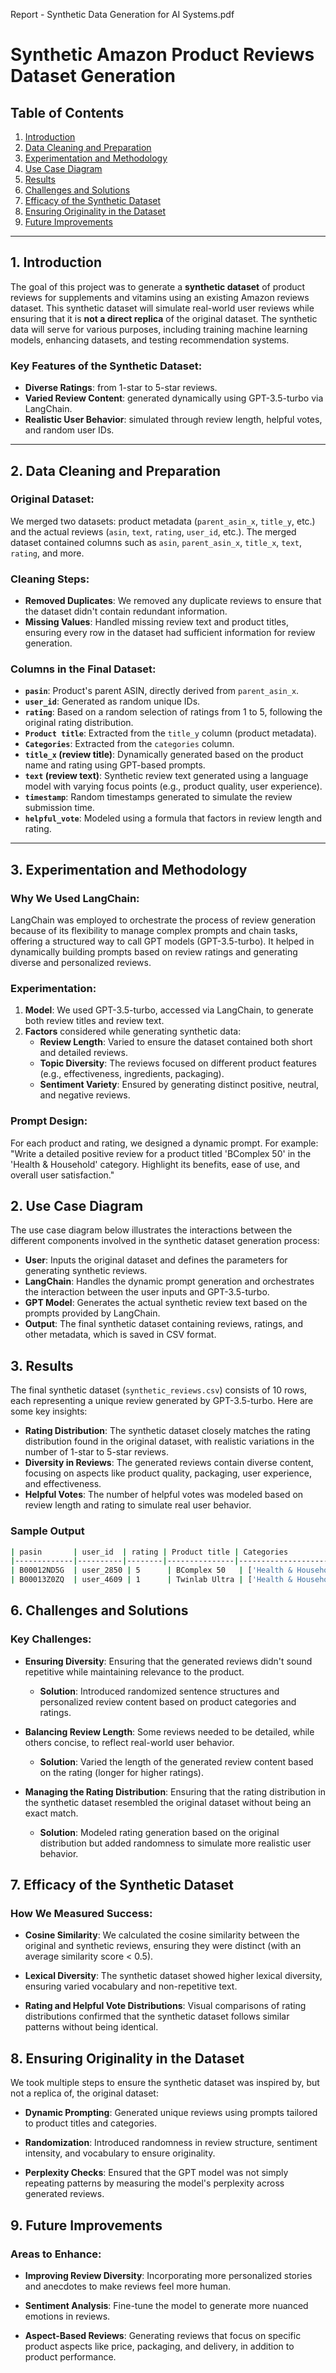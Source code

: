 Report - Synthetic Data Generation for AI Systems.pdf

# Synthetic Amazon Product Reviews Dataset Generation

## Table of Contents
1. [Introduction](#introduction)
2. [Data Cleaning and Preparation](#data-cleaning-and-preparation)
3. [Experimentation and Methodology](#experimentation-and-methodology)
4. [Use Case Diagram](#use-case-diagram)
5. [Results](#results)
6. [Challenges and Solutions](#challenges-and-solutions)
7. [Efficacy of the Synthetic Dataset](#efficacy-of-the-synthetic-dataset)
8. [Ensuring Originality in the Dataset](#ensuring-originality-in-the-dataset)
9. [Future Improvements](#future-improvements)

---

## 1. Introduction
The goal of this project was to generate a **synthetic dataset** of product reviews for supplements and vitamins using an existing Amazon reviews dataset. This synthetic dataset will simulate real-world user reviews while ensuring that it is **not a direct replica** of the original dataset. The synthetic data will serve for various purposes, including training machine learning models, enhancing datasets, and testing recommendation systems.

### Key Features of the Synthetic Dataset:
- **Diverse Ratings**: from 1-star to 5-star reviews.
- **Varied Review Content**: generated dynamically using GPT-3.5-turbo via LangChain.
- **Realistic User Behavior**: simulated through review length, helpful votes, and random user IDs.

---

## 2. Data Cleaning and Preparation

### **Original Dataset**:
We merged two datasets: product metadata (`parent_asin_x`, `title_y`, etc.) and the actual reviews (`asin`, `text`, `rating`, `user_id`, etc.). The merged dataset contained columns such as `asin`, `parent_asin_x`, `title_x`, `text`, `rating`, and more.

### **Cleaning Steps**:
- **Removed Duplicates**: We removed any duplicate reviews to ensure that the dataset didn't contain redundant information.
- **Missing Values**: Handled missing review text and product titles, ensuring every row in the dataset had sufficient information for review generation.

### **Columns in the Final Dataset**:
- **`pasin`**: Product's parent ASIN, directly derived from `parent_asin_x`.
- **`user_id`**: Generated as random unique IDs.
- **`rating`**: Based on a random selection of ratings from 1 to 5, following the original rating distribution.
- **`Product title`**: Extracted from the `title_y` column (product metadata).
- **`Categories`**: Extracted from the `categories` column.
- **`title_x` (review title)**: Dynamically generated based on the product name and rating using GPT-based prompts.
- **`text` (review text)**: Synthetic review text generated using a language model with varying focus points (e.g., product quality, user experience).
- **`timestamp`**: Random timestamps generated to simulate the review submission time.
- **`helpful_vote`**: Modeled using a formula that factors in review length and rating.

---

## 3. Experimentation and Methodology

### Why We Used LangChain:
LangChain was employed to orchestrate the process of review generation because of its flexibility to manage complex prompts and chain tasks, offering a structured way to call GPT models (GPT-3.5-turbo). It helped in dynamically building prompts based on review ratings and generating diverse and personalized reviews.

### Experimentation:
1. **Model**: We used GPT-3.5-turbo, accessed via LangChain, to generate both review titles and review text.
2. **Factors** considered while generating synthetic data:
   - **Review Length**: Varied to ensure the dataset contained both short and detailed reviews.
   - **Topic Diversity**: The reviews focused on different product features (e.g., effectiveness, ingredients, packaging).
   - **Sentiment Variety**: Ensured by generating distinct positive, neutral, and negative reviews.

### Prompt Design:
For each product and rating, we designed a dynamic prompt. For example:
"Write a detailed positive review for a product titled 'BComplex 50' in the 'Health & Household' category. Highlight its benefits, ease of use, and overall user satisfaction."

## 2. Use Case Diagram

The use case diagram below illustrates the interactions between the different components involved in the synthetic dataset generation process:

- **User**: Inputs the original dataset and defines the parameters for generating synthetic reviews.
- **LangChain**: Handles the dynamic prompt generation and orchestrates the interaction between the user inputs and GPT-3.5-turbo.
- **GPT Model**: Generates the actual synthetic review text based on the prompts provided by LangChain.
- **Output**: The final synthetic dataset containing reviews, ratings, and other metadata, which is saved in CSV format.

## 3. Results

The final synthetic dataset (`synthetic_reviews.csv`) consists of 10 rows, each representing a unique review generated by GPT-3.5-turbo. Here are some key insights:

- **Rating Distribution**: The synthetic dataset closely matches the rating distribution found in the original dataset, with realistic variations in the number of 1-star to 5-star reviews.
- **Diversity in Reviews**: The generated reviews contain diverse content, focusing on aspects like product quality, packaging, user experience, and effectiveness.
- **Helpful Votes**: The number of helpful votes was modeled based on review length and rating to simulate real user behavior.

### Sample Output

```bash
| pasin       | user_id  | rating | Product title | Categories           | title_x                                | text                                     | timestamp | helpful_vote |
|-------------|----------|--------|---------------|----------------------|----------------------------------------|------------------------------------------|-----------|--------------|
| B00012ND5G  | user_2850 | 5      | BComplex 50   | ['Health & Household'] | "Boost Your Energy and Nervous System" | "I recently started taking BComplex 50..."| 30:58.4   | 51           |
| B00013Z0ZQ  | user_4609 | 1      | Twinlab Ultra | ['Health & Household'] | "Disappointing Results"               | "I am extremely dissatisfied with..."     | 31:03.2   | 15           |

```

## 6. Challenges and Solutions

### Key Challenges:

- **Ensuring Diversity**: Ensuring that the generated reviews didn't sound repetitive while maintaining relevance to the product.
  - **Solution**: Introduced randomized sentence structures and personalized review content based on product categories and ratings.

- **Balancing Review Length**: Some reviews needed to be detailed, while others concise, to reflect real-world user behavior.
  - **Solution**: Varied the length of the generated review content based on the rating (longer for higher ratings).

- **Managing the Rating Distribution**: Ensuring that the rating distribution in the synthetic dataset resembled the original dataset without being an exact match.
  - **Solution**: Modeled rating generation based on the original distribution but added randomness to simulate more realistic user behavior.

## 7. Efficacy of the Synthetic Dataset

### How We Measured Success:

- **Cosine Similarity**: We calculated the cosine similarity between the original and synthetic reviews, ensuring they were distinct (with an average similarity score < 0.5).

- **Lexical Diversity**: The synthetic dataset showed higher lexical diversity, ensuring varied vocabulary and non-repetitive text.

- **Rating and Helpful Vote Distributions**: Visual comparisons of rating distributions confirmed that the synthetic dataset follows similar patterns without being identical.

## 8. Ensuring Originality in the Dataset

We took multiple steps to ensure the synthetic dataset was inspired by, but not a replica of, the original dataset:

- **Dynamic Prompting**: Generated unique reviews using prompts tailored to product titles and categories.

- **Randomization**: Introduced randomness in review structure, sentiment intensity, and vocabulary to ensure originality.

- **Perplexity Checks**: Ensured that the GPT model was not simply repeating patterns by measuring the model's perplexity across generated reviews.

## 9. Future Improvements

### Areas to Enhance:

- **Improving Review Diversity**: Incorporating more personalized stories and anecdotes to make reviews feel more human.

- **Sentiment Analysis**: Fine-tune the model to generate more nuanced emotions in reviews.

- **Aspect-Based Reviews**: Generating reviews that focus on specific product aspects like price, packaging, and delivery, in addition to product performance.
